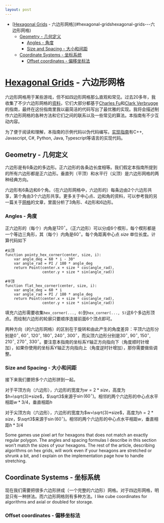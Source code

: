```yaml
---
layout: post
---
```


<!-- TOC -->

- [[Hexagonal Grids][Hexagonal Grids] - 六边形网格](#hexagonal-gridshexagonal-grids---六边形网格)
    - [Geometry - 几何定义](#geometry---几何定义)
        - [Angles - 角度](#angles---角度)
        - [Size and Spacing - 大小和间距](#size-and-spacing---大小和间距)
    - [Coordinate Systems - 坐标系统](#coordinate-systems---坐标系统)
        - [Offset coordinates - 偏移坐标法](#offset-coordinates---偏移坐标法)

<!-- /TOC -->

# [Hexagonal Grids][Hexagonal Grids] - 六边形网格

六边形网格用于某些游戏，但不如四边形网格那么直观和常见。过去20多年，我收集了不少六边形网格的[资料][collecting hex grid resources]，它们大部分都基于[Charles Fu][Charles Fu]和[Clark Verbrugge][Clark Verbrugge]的指南，最终在这份指南里我以最简洁的代码写出了最优雅的实现。我将会描述制作六边形网格的各种方法和它们之间的联系以及一些常见的算法。本指南有不少互动内容。

为了便于阅读和理解，本指南的示例代码以伪代码编写。[实现指南][The implementation guide]有C++, Javascript, C#, Python, Java, Typescript等语言的实现代码。

## Geometry - 几何定义

六边形是有6条边的多边形。正六边形的各条边长度相等。我们假定本指南所提到的所有六边形都是正六边形。垂直列（平顶）和水平行（尖顶）是六边形网格的两种经典方向。

六边形有6条边和6个角。（在六边形网格中，六边形的）每条边由2个六边形共享，第个角由3个六边形共享。更多关于中心点、边和角的资料，可以参考我的另一篇关于[网格][my article on grid parts]的文章，里面分析了3角形、4边形和6边形。

### Angles - 角度

正六边形的（每个）内角是$120^\circ$。（正六边形）可以分成6个楔形，每个楔形都是一个等边三角形，其（每个）内角是$60^\circ$。每个角距离中心点 _size_ 单位长度。计算代码如下

```
#尖顶
function pointy_hex_corner(center, size, i):
    var angle_deg = 60 * i - 30°
    var angle_rad = PI / 180 * angle_deg
    return Point(center.x + size * cos(angle_rad),
                 center.y + size * sin(angle_rad))

#平顶
function flat_hex_corner(center, size, i):
    var angle_deg = 60 * i
    var angle_rad = PI / 180 * angle_deg
    return Point(center.x + size * cos(angle_rad),
                 center.y + size * sin(angle_rad))
```

填充六边形需要收集`hex_corner(..., 0)`到`hex_corner(..., 5)`这6个多边形顶点。而绘制六边形的轮廓只要顺序连接前面6个顶点即可。

两种方向（的六边形网格）的区别在于旋转和由此产生的角度差异：平顶六边形分别是$0^\circ$, $60^\circ$, $120^\circ$, $180^\circ$, $240^\circ$, $300^\circ$，而尖顶六边形分别是$30^\circ$, $90^\circ$, $150^\circ$, $210^\circ$, $270^\circ$, $330^\circ$。要注意本指南的坐标系Y轴正方向指向下（角度顺时针增加），如果你使用的坐标系Y轴正方向指向上（角度逆时针增加），那你需要做些调整。

### Size and Spacing - 大小和间距

接下来我们要把多个六边形拼到一起。

对于平顶方向（六边形），六边形的宽度为$w=2*size$，高度为$h=\sqrt{3}*size$，$\sqrt3$来源于$\sin(60^\circ)$。相邻的两个六边形的中心点水平相距$w * 3/4$，垂直相距$h$

对于尖顶方向（六边形），六边形的宽度为$w=\sqrt{3}*size$，高度为$h=2*size$，$\sqrt3$来源于$\sin(60^\circ)$。相邻的两个六边形的中心点水平相距$w$，垂直相距$h * 3/4$

Some games use pixel art for hexagons that does not match an exactly regular polygon. The angles and spacing formulas I describe in this section won’t match the sizes of your hexagons. The rest of the article, describing algorithms on hex grids, will work even if your hexagons are stretched or shrunk a bit, and I explain on the implementation page how to handle stretching.

## Coordinate Systems - 坐标系统

现在我们需要把很多六边形拼成（一个完整的六边形）网格。对于四边形网格，明显只有一种拼法。而六边形网格则有多种方法。I like cube coordinates for algorithms and axial or doubled for storage.

### Offset coordinates - 偏移坐标法

















[Hexagonal Grids]: https://www.redblobgames.com/grids/hexagons/
[collecting hex grid resources]: http://www-cs-students.stanford.edu/~amitp/gameprog.html#hex
[Charles Fu]: http://www-cs-students.stanford.edu/~amitp/Articles/Hexagon2.html
[Clark Verbrugge]: http://www-cs-students.stanford.edu/~amitp/Articles/HexLOS.html
[The implementation guide]: https://www.redblobgames.com/grids/hexagons/implementation.html
[my article on grid parts]: http://www-cs-students.stanford.edu/~amitp/game-programming/grids/